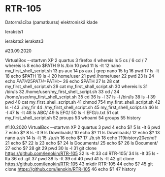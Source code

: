 # RTR-105
Datormācība (pamatkurss) elektroniskā klade

Ieraksts1

ieraksts2
ieraksts3

#23.09.2020

VirtualBox --startvm XP
    2  quartus
    3  firefox
    4  whereis ls
    5  cs /
    6  cd /
    7  whereis ls
    8  echo $PATH
    9  ls /bin
   10  pwd
   11  ls -lt
   12  nano my_first_shell_script.sh
   13  ps aux
   14  ps aux | grep nano
   15  fg
   16  pwd
   17  ls -lt
   18  echo $PATH
   19  ls -l
   20  home/user
   21  pwd /home/user
   22  pwd
   23  ls
   24  echo $PATH
   25  PATH=$PATH:~
   26  echo $PATH
   27  ls
   28  cat my_first_shell_script.sh
   29  cat my_first_shall_script.sh
   30  whereis ls
   31  /bin/ls
   32  /home/user/my_first_shell_script.sh
   33  cd /
   34  /home/user/my_first_shell_script.sh
   35  cd
   36  ls -l
   37  ls -l /bin/ls
   38  ls -l
   39  pwd
   40  cat my_first_shell_script.sh
   41  chmod 754  my_first_shell_script.sh
   42  ls -l
   43  ./my_fir
   44  ./my_first_shell_script.sh 
   45  my_first_shell_script.sh 
   46  ls -l
   47  ls -lt
   48  ls ABC/
   49  ls EFG/
   50  ls -l EFG/c.txt
   51  cat my_first_shell_script.sh 
   52  proups
   53  whoami
   54  groups
   55  history
   
   
   #1.10.2020
   VirtualBox --startvm XP
    2  quartus
    3  pwd
    4  echo $?
    5  ls -lt
    6  pwd
    7  echo $?
    8  ls -lt
    9  ls Downloads/
   10  echo $?
   11  ls Downloads/
   12  echo $?
   13  nano a.sh
   14  ls -lt
   15  ./a.sh
   16  echo $?
   17  ./b.sh
   18  echo $?
   19  history
   20  echo$?
   21  echo $?
   22  ls
   23  echo $?
   24  ls Documents/
   25  echo $?
   26  ls Document/
   27  echo $?
   28  git
   29  pwd
   30  ls -l
   31  git clone https://github.com/lenokin/RTR-105 
   32  ls -lt
   33  cd RTR-105/
   34  ls -lt
   35  ls -lta
   36  cd .git
   37  pwd
   38  ls -lt
   39  cd
   40  pwd
   41  ls -lt
   42  git clone https://github.com/lenokin/RTR-105 
   43  mkdir RTR-105
   44  echo $?
   45  git clone https://github.com/lenokin/RTR-105 
   46  echo $?
   47  history

